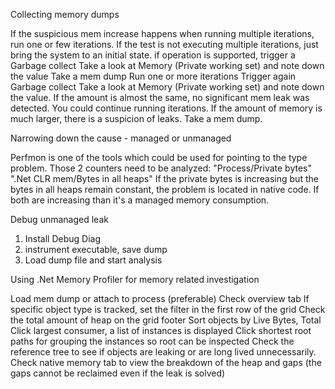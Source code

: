 Collecting memory dumps

If the suspicious mem increase happens when running multiple iterations, run one or few iterations.
If the test is not executing multiple iterations, just bring the system to an initial state.
if operation is supported, trigger a Garbage collect 
Take a look at Memory (Private working set) and note down the value
Take a mem dump
Run one or more iterations
Trigger again Garbage collect
Take a look at Memory (Private working set) and note down the value. 
If the amount is almost the same, no significant mem leak was detected. You could continue running iterations.
If the amount of memory is much larger, there is a suspicion of leaks. Take a mem dump.

Narrowing down the cause - managed or unmanaged

Perfmon is one of the tools which could be used for pointing to the type problem.
Those 2 counters need to be analyzed:
"Process/Private bytes"
".Net CLR mem/Bytes in all heaps"
If the private bytes is increasing but the bytes in all heaps remain constant, the problem is located in native code.
If both are increasing than it's a managed memory consumption.

Debug unmanaged leak

1. Install Debug Diag
2. instrument executable, save dump
3. Load dump file and start analysis
 
Using .Net Memory Profiler for memory related investigation

Load mem dump or attach to process (preferable)
Check overview tab
If specific object type is tracked, set the filter in the first row of the grid
Check the total amount of heap on the grid footer
Sort objects by Live Bytes, Total
Click largest consumer, a list of instances is displayed
Click shortest root paths for grouping the instances so root can be inspected
Check the reference tree to see if objects are leaking or are long lived unnecessarily.
Check native memory tab to view the breakdown of the heap and gaps (the gaps cannot be reclaimed even if the leak is solved)
